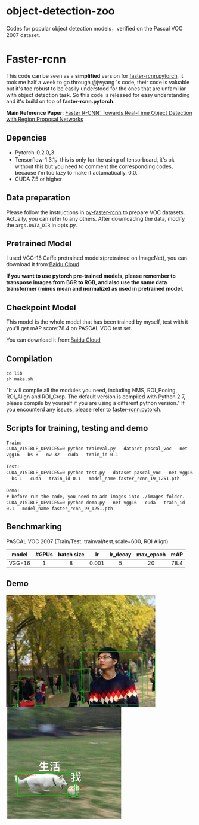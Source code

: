 # object-detection-zoo
Codes for popular object detection models，verified on the Pascal VOC 2007 dataset.

# Faster-rcnn

This code can be seen as a **simplified** version for [faster-rcnn.pytorch](https://github.com/jwyang/faster-rcnn.pytorch), it took me half a week to go through @jwyang 's code, their code is valuable but it's too robust to be easily understood for the ones that are unfamiliar with object detection task. So this code is released for easy understanding and it's build on top of **faster-rcnn.pytorch**.

**Main Reference Paper**: [Faster R-CNN: Towards Real-Time Object Detection with Region Proposal Networks](https://arxiv.org/abs/1506.01497)

## Depencies
- Pytorch-0.2.0_3
- Tensorflow-1.3.1，this is only for the using of tensorboard, it's ok without this but you need to comment the corresponding codes, because i'm too lazy to make it aotumatically. 0.0.
- CUDA 7.5 or higher

## Data preparation
Please follow the instructions in [py-faster-rcnn](https://github.com/rbgirshick/py-faster-rcnn#beyond-the-demo-installation-for-training-and-testing-models) to prepare VOC datasets. Actually, you can refer to any others. After downloading the data, modify the `args.DATA_DIR` in opts.py.

## Pretrained Model
I used VGG-16 Caffe pretrained models(pretrained on ImageNet), you can download it from:[Baidu Cloud](https://pan.baidu.com/s/1wN1wVeYQx6DHN0OaXxCBGg)

**If you want to use pytorch pre-trained models, please remember to transpose images from BGR to RGB, and also use the same data transformer (minus mean and normalize) as used in pretrained model.**

## Checkpoint Model
This model is the whole model that has been trained by myself, test with it you'll get mAP score:78.4 on PASCAL VOC test set.

You can download it from:[Baidu Cloud]()

## Compilation
```
cd lib
sh make.sh
```
"It will compile all the modules you need, including NMS, ROI_Pooing, ROI_Align and ROI_Crop. The default version is compiled with Python 2.7, please compile by yourself if you are using a different python version."
If you encounterd any issues, please refer to [faster-rcnn.pytorch](https://github.com/jwyang/faster-rcnn.pytorch).

## Scripts for training, testing and demo
```
Train:
CUDA_VISIBLE_DEVICES=0 python trainval.py --dataset pascal_voc --net vgg16 --bs 8 --nw 32 --cuda --train_id 0.1

Test:
CUDA_VISIBLE_DEVICES=0 python test.py --dataset pascal_voc --net vgg16 --bs 1 --cuda --train_id 0.1 --model_name faster_rcnn_19_1251.pth

Demo:
# before run the code, you need to add images into ./images folder.
CUDA_VISIBLE_DEVICES=0 python demo.py --net vgg16 --cuda --train_id 0.1 --model_name faster_rcnn_19_1251.pth
```
## Benchmarking

PASCAL VOC 2007 (Train/Test: trainval/test,scale=600, ROI Align)

|model|#GPUs|batch size|lr|lr_decay|max_epoch|mAP|
|--------------|:-----:|:-----:|:-----:|:-----:|:-----:|:-----:|
|VGG-16|1|8|0.001|5|20|78.4|

## Demo
 <img src="https://github.com/coderSkyChen/object-detection-zoo/raw/master/faster-rcnn-clearly/images/3_det.jpg" height  = "300" alt="3" align=left />
 <img src="https://github.com/coderSkyChen/object-detection-zoo/raw/master/faster-rcnn-clearly/images/5_det.jpg" height  = "300" alt="5" align=left />
